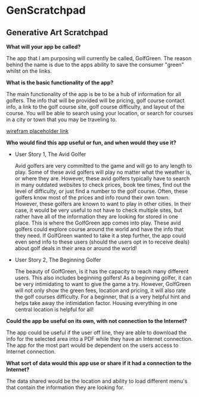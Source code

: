 # GenScratchpad

## Generative Art Scratchpad

**What will your app be called?**

The app that I am purposing will currently be called, GolfGreen.
The reason behind the name is due to the apps ability to save
the consumer "green" whilst on the links. 

**What is the basic functionality of the app?**

The main functionality of the app is be to be a hub of
information for all golfers. The info that will be provided
will be pricing, golf course contact info, a link to the golf course site,
golf course difficulty, and layout of the course. You will be able 
to search using your location, or search for courses in a city or town 
that you may be traveling to. 

[wirefram placeholder link](https://giphy.com/gifs/breaking-bad-money-comfortable-X8omQqfFyeq1a)

**Who would find this app useful or fun, and when would they use it?**

* User Story 1, The Avid Golfer
    
   Avid golfers are very committed to the game and will go to any length to play. 
   Some of these avid golfers will play no matter what the weather is, or where 
   they are.  However, these avid golfers typically have to search in many outdated
   websites to check prices, book tee times, find out the level of difficulty, or 
   just find a number to the golf course.  Often, these golfers know most of the prices
   and info round their own town.  However, these golfers are known to want to play
   in other cities.  In their case, it would be very useful to not have to check 
   multiple sites, but rather have all of the information they are looking for stored in
   one place.  This is where the GolfGreen app comes into play. These avid golfers could 
   explore course around the world and have the info that they need.  If GolfGreen wanted 
   to take it a step further, the app could even send info to these users (should the users
   opt in to receive deals) about golf deals in their area or around the world! 

* User Story 2, The Beginning Golfer

   The beauty of GolfGreen, is it has the capacity to reach many different users. 
   This also includes beginning golfers! As a beginning golfer, it can be very intimidating
   to want to give the game a try.  However, GolfGreen will not only show the 
   green fees, location and pricing, it will also rate the golf courses difficulty. For a beginner,
   that is a very helpful hint and helps take away the intimidation factor. 
   Housing everything in one central location is helpful for all! 

**Could the app be useful on its own, with not connection to the Internet?**

The app could be useful if the user off line, they are able to download the info for the selected area into a PDF
while they have an Internet connection.  The app for the most part would be dependent on the users access to 
Internet connection. 

**What sort of data would this app use or share if it had a connection to the Internet?**

The data shared would be the location and ability to load different menu's that contain the information they are looking for. 

